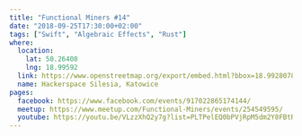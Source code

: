 ```yaml
---
title: "Functional Miners #14"
date: "2018-09-25T17:30:00+02:00"
tags: ["Swift", "Algebraic Effects", "Rust"]
where:
  location:
    lat: 50.26408
    lng: 18.99592
  link: https://www.openstreetmap.org/export/embed.html?bbox=18.992807865142826%2C50.263001078887285%2C18.998993039131168%2C50.265159763081904&layer=mapnik&marker=50.264079575913314%2C18.995900452136993
  name: Hackerspace Silesia, Katowice
pages:
  facebook: https://www.facebook.com/events/917022865174144/
  meetup: https://www.meetup.com/Functional-Miners/events/254549595/
  youtube: https://youtu.be/VLzzXhQ2y7g?list=PLTPelEQ0bPVjRpM5dm2Y8FBtRRkgTTuzm
---
```


<section>
  <schedule>
    <person-profile
      avatar="anna_widera.png"
      name="Anna Widera"
      bio="Senior iOS Developer at The Software House, in love with Swift and the idea of reading the code like poetry. Well, at least like a good novel!<br/><br/>Previously, Creative Technologist in Netizens, focused on the creative use of technology in marketing. Associated with Medialab Katowice, where she conducts workshops on the basics of electronics and programming, working with Arduino and Bare Conductive platforms. Curator of art+bits: festival of art and technology. A big fan of handcrafts and DIY movement."
      title="Object oriented programming vs Protocol oriented programming - short story about translating complicated world into legible code"
      abstract="During the presentation, I will talk about both paradigms, their advantages and limitations. You can expect examples, dragons and yes, naming considerations (who never went for a coffee, because had no idea how to name the class, let him throw the mouse first!)"
      social='{ "linkedin": "https://www.linkedin.com/in/wideraanna/", "facebook": "https://web.facebook.com/widera.anna/" }'>
    </person-profile>
    <person-profile
      avatar="maciej_pirog.jpg"
      name="Maciej Piróg"
      bio="I’m a computer scientist currently at the University of Wrocław. I’m working on the theory and practice of functional programming. My programming mother tongue is Haskell, but in my research I focus on the next generation of programming languages."
      title="Algebraic Effects"
      abstract="Algebraic effects are a new idea for doing computational effects (I/O, mutable state, exceptions, randomization, nondeterminism, etc.) in functional programming. They allow the programmer to define their own effects on an appropriate level of abstraction, which leads to very readable code without forfeiting the static typing discipline. Algebraic effects have a few advantages over monads: they seem conceptually simpler (no need for category theory whatsoever), they offer a much more sensible approach to programming with a number of different effects at a time (no need for irritating transformers), and one programs with them in the more traditional, ML-like style, with no need for structuring computations in the “monadic” style (which, in practice, is the imperative style).<br/><br/>Algebraic effects are a hot-off-the-press, brand-new idea, but a few usable languages and libraries are already available for experimentation. At the moment the most developed language featuring algebraic effects is Microsoft Research’s Koka, but the competition (including our Wrocław team) is not far behind.<br/><br/>During my talk I will do some hand-waving trying to explain how algebraic effects work anyway, and I’ll give a few examples."
      social='{ "www": "http://www.ii.uni.wroc.pl/~mpirog/" }'>
    </person-profile>
  </schedule>
  <person-profile
      avatar="bartlomiej_michalski.jpg"
      name="Bartłomiej Michalski"
      bio="During the day Lead Engineer / Senior Software Developer in Future Processing, at night - he sleeps. More than 8 years of experience when it comes to various IT technologies (with specialization in .NET) and various domains, including those where no one wanted to jump in. Currently focused on creating solutions related with data processing and big data based on Microsoft Azure public cloud and following set of tools - Apache Spark, Data Lake Storage, Data Lake Analytics, Data Factory.<br/><br/>Contributor at Devenv.pl. Co-creator of DevCast podcast.<br/><br/>Lecturer and co-organizer of various IT related events - including Summer Internships at Future Processing, WUD Silesia, Gliwice Software BarCamp oraz lecturer at Silesian University of Technology."
      title="Rust - operating-level functional language - why is it so interesting?"
      abstract="The purpose of this lecture is to show what kind of language is RUST, what are its advantages and disadvantages. I will present interesting mechanisms (eg how to handle variables) from the point of view of a person fascinated by C and C ++ system languages during their studies, who nostalgically long for unlimited possibilities, efficiency and accessible language for use."
      social='{ "linkedin": "https://www.linkedin.com/in/bjmichalski/", "facebook": "https://web.facebook.com/bjmichalski/" }'>
    </person-profile>
  </schedule>
</section>

